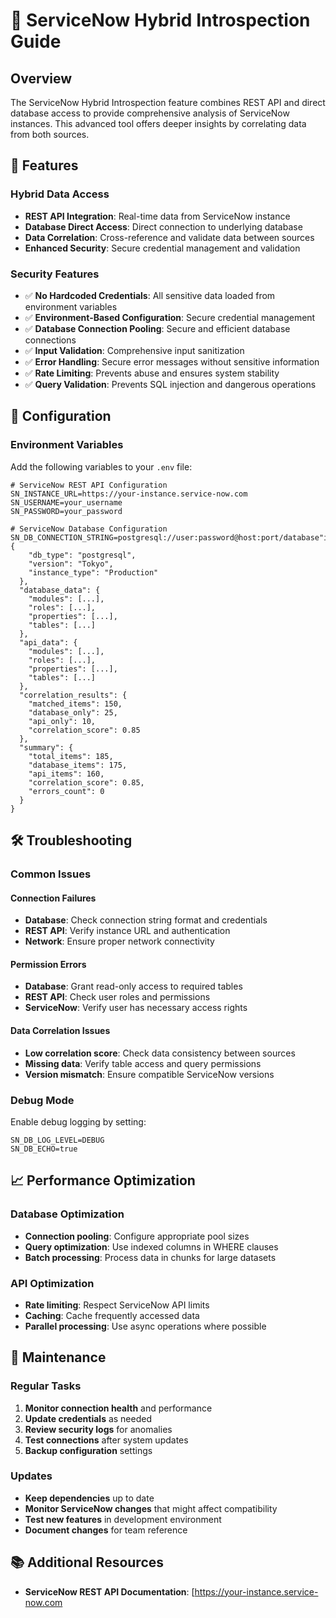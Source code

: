 # 🔗 ServiceNow Hybrid Introspection Guide

## Overview

The ServiceNow Hybrid Introspection feature combines REST API and direct database access to provide comprehensive analysis of ServiceNow instances. This advanced tool offers deeper insights by correlating data from both sources.

## 🚀 Features

### **Hybrid Data Access**
- **REST API Integration**: Real-time data from ServiceNow instance
- **Database Direct Access**: Direct connection to underlying database
- **Data Correlation**: Cross-reference and validate data between sources
- **Enhanced Security**: Secure credential management and validation

### **Security Features**
- ✅ **No Hardcoded Credentials**: All sensitive data loaded from environment variables
- ✅ **Environment-Based Configuration**: Secure credential management
- ✅ **Database Connection Pooling**: Secure and efficient database connections
- ✅ **Input Validation**: Comprehensive input sanitization
- ✅ **Error Handling**: Secure error messages without sensitive information
- ✅ **Rate Limiting**: Prevents abuse and ensures system stability
- ✅ **Query Validation**: Prevents SQL injection and dangerous operations

## 🔧 Configuration

### **Environment Variables**

Add the following variables to your `.env` file:

```env
# ServiceNow REST API Configuration
SN_INSTANCE_URL=https://your-instance.service-now.com
SN_USERNAME=your_username
SN_PASSWORD=your_password

# ServiceNow Database Configuration
SN_DB_CONNECTION_STRING=postgresql://user:password@host:port/database"instance_info": {
    "db_type": "postgresql",
    "version": "Tokyo",
    "instance_type": "Production"
  },
  "database_data": {
    "modules": [...],
    "roles": [...],
    "properties": [...],
    "tables": [...]
  },
  "api_data": {
    "modules": [...],
    "roles": [...],
    "properties": [...],
    "tables": [...]
  },
  "correlation_results": {
    "matched_items": 150,
    "database_only": 25,
    "api_only": 10,
    "correlation_score": 0.85
  },
  "summary": {
    "total_items": 185,
    "database_items": 175,
    "api_items": 160,
    "correlation_score": 0.85,
    "errors_count": 0
  }
}
```

## 🛠️ Troubleshooting

### **Common Issues**

#### **Connection Failures**
- **Database**: Check connection string format and credentials
- **REST API**: Verify instance URL and authentication
- **Network**: Ensure proper network connectivity

#### **Permission Errors**
- **Database**: Grant read-only access to required tables
- **REST API**: Check user roles and permissions
- **ServiceNow**: Verify user has necessary access rights

#### **Data Correlation Issues**
- **Low correlation score**: Check data consistency between sources
- **Missing data**: Verify table access and query permissions
- **Version mismatch**: Ensure compatible ServiceNow versions

### **Debug Mode**
Enable debug logging by setting:
```env
SN_DB_LOG_LEVEL=DEBUG
SN_DB_ECHO=true
```

## 📈 Performance Optimization

### **Database Optimization**
- **Connection pooling**: Configure appropriate pool sizes
- **Query optimization**: Use indexed columns in WHERE clauses
- **Batch processing**: Process data in chunks for large datasets

### **API Optimization**
- **Rate limiting**: Respect ServiceNow API limits
- **Caching**: Cache frequently accessed data
- **Parallel processing**: Use async operations where possible

## 🔄 Maintenance

### **Regular Tasks**
1. **Monitor connection health** and performance
2. **Update credentials** as needed
3. **Review security logs** for anomalies
4. **Test connections** after system updates
5. **Backup configuration** settings

### **Updates**
- **Keep dependencies** up to date
- **Monitor ServiceNow changes** that might affect compatibility
- **Test new features** in development environment
- **Document changes** for team reference

## 📚 Additional Resources

- **ServiceNow REST API Documentation**: [https://your-instance.service-now.com